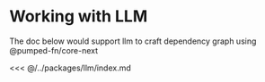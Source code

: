 # Working with LLM

The doc below would support llm to craft dependency graph using @pumped-fn/core-next

<<< @/../packages/llm/index.md

